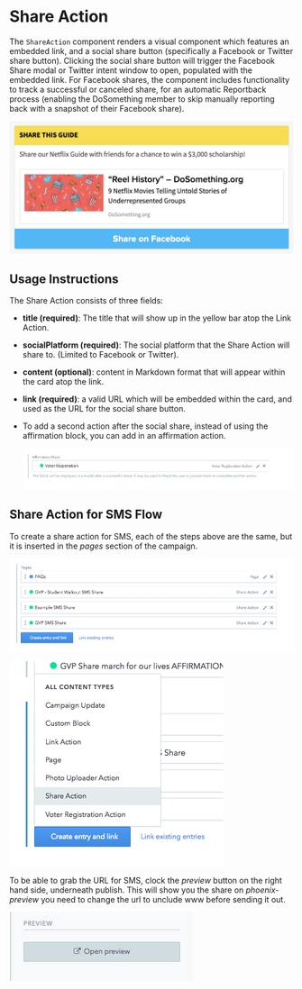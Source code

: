 # Share Action

The `ShareAction` component renders a visual component which features an embedded link, and a social share button \(specifically a Facebook or Twitter share button\). Clicking the social share button will trigger the Facebook Share modal or Twitter intent window to open, populated with the embedded link. For Facebook shares, the component includes functionality to track a successful or canceled share, for an automatic Reportback process \(enabling the DoSomething member to skip manually reporting back with a snapshot of their Facebook share\).

![Share Action component](../../.gitbook/assets/share-action-component%20%281%29.png)

## Usage Instructions

The Share Action consists of three fields:

* **title \(required\)**: The title that will show up in the yellow bar atop the Link Action.
* **socialPlatform \(required\)**: The social platform that the Share Action will share to. \(Limited to Facebook or Twitter\).
* **content \(optional\)**: content in Markdown format that will appear within the card atop the link.
* **link \(required\)**: a valid URL which will be embedded within the card, and used as the URL for the social share button.
* To add a second action after the social share, instead of using the affirmation block, you can add in an affirmation action.

  ![Social Share Second Action](../../.gitbook/assets/affirmation_socialshare.png)

## Share Action for SMS Flow

To create a share action for SMS, each of the steps above are the same, but it is inserted in the _pages_ section of the campaign.

![Pages](../../.gitbook/assets/pages%20%281%29.png)

![Social Share](../../.gitbook/assets/socialshare.png)

To be able to grab the URL for SMS, clock the _preview_ button on the right hand side, underneath publish. This will show you the share on _phoenix-preview_ you need to change the url to unclude www before sending it out.

![Social Share Second Action](../../.gitbook/assets/preview%20%282%29.png)

